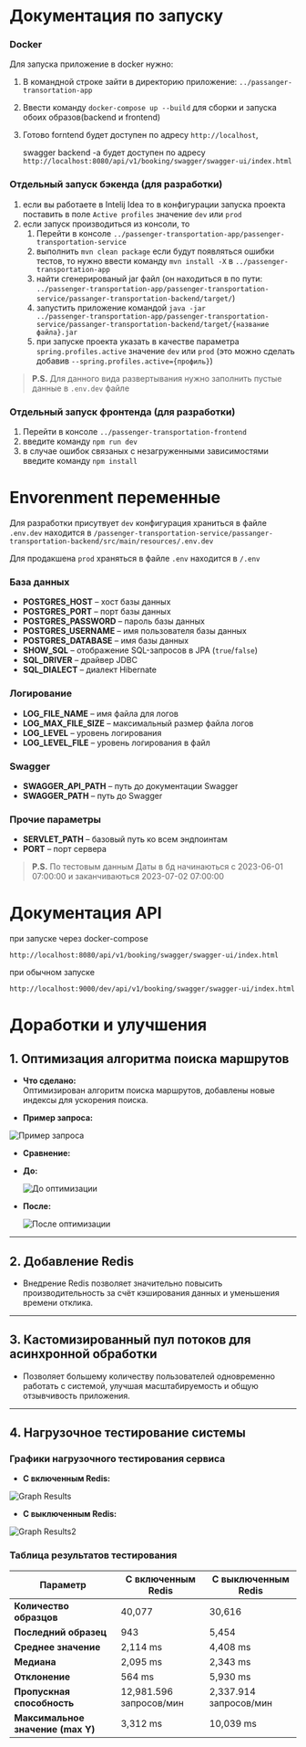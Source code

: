 # Документация по запуску
###  Docker
Для запуска приложение в docker нужно:
  1. В командной строке зайти в директорию приложение:
  <code>../passanger-transortation-app</code>
  
  2. Ввести команду <code>docker-compose up --build</code> для сборки и запуска обоих образов(backend и frontend)

  3. Готово forntend будет доступен по адресу <code>http://localhost</code>,
     <br>
     
     swagger backend -a будет доступен по адресу  <code>http://localhost:8080/api/v1/booking/swagger/swagger-ui/index.html</code>
### Отдельный запуск бэкенда (для разработки)
  1. если вы работаете в Intelij Idea то в конфигурации запуска проекта поставить в поле <code>Active profiles</code> значение <code>dev</code> или <code>prod</code> 
  2. если запуск производиться из консоли, то
      1. Перейти в консоле <code>../passenger-transportation-app/passenger-transportation-service</code>
      2. выполнить <code>mvn clean package</code> если будут появляться ошибки тестов, то нужно ввести команду <code>mvn install -X</code> в <code>../passenger-transportation-app</code>
      3. найти сгенерированый jar файл (он находиться в по пути: <code>../passenger-transportation-app/passenger-transportation-service/passanger-transportation-backend/target/</code>)
      4. запустить приложение командой  <code>java -jar ../passenger-transportation-app/passenger-transportation-service/passanger-transportation-backend/target/{название файла}.jar</code>
      5.  при запуске проекта указать в качестве параметра  <code>spring.profiles.active</code> значение <code>dev</code> или <code>prod</code> (это можно сделать добавив <code>--spring.profiles.active={профиль}</code>)
  
  > **P.S.** Для данного вида развертывания нужно заполнить пустые данные в <code>.env.dev</code> файле

### Отдельный запуск фронтенда (для разработки)
  1. Перейти в консоле  <code>../passenger-transportation-frontend </code>
  2. введите команду  <code>npm run dev </code>
  3. в случае ошибок связаных с незагруженными зависимостями введите команду  <code>npm install</code>

# Envorenment переменные
Для разработки присутвует <code>dev</code> конфигурация храниться в файле <code>.env.dev</code> находится в <code>/passenger-transportation-service/passanger-transportation-backend/src/main/resources/.env.dev</code>
<br>

Для продакшена <code>prod</code> храняться в файле <code>.env</code> находится в <code>/.env</code>

### База данных
- **POSTGRES_HOST** – хост базы данных
- **POSTGRES_PORT** – порт базы данных
- **POSTGRES_PASSWORD** – пароль базы данных
- **POSTGRES_USERNAME** – имя пользователя базы данных
- **POSTGRES_DATABASE** – имя базы данных
- **SHOW_SQL** – отображение SQL-запросов в JPA (`true`/`false`)
- **SQL_DRIVER** – драйвер JDBC
- **SQL_DIALECT** – диалект Hibernate

### Логирование
- **LOG_FILE_NAME** – имя файла для логов
- **LOG_MAX_FILE_SIZE** – максимальный размер файла логов
- **LOG_LEVEL** – уровень логирования
- **LOG_LEVEL_FILE** – уровень логирования в файл

### Swagger
- **SWAGGER_API_PATH** – путь до документации Swagger
- **SWAGGER_PATH** – путь до Swagger

### Прочие параметры
- **SERVLET_PATH** – базовый путь ко всем эндпоинтам
- **PORT** – порт сервера

    
> **P.S.** По тестовым данным
Даты в бд начинаються с 2023-06-01 07:00:00 и заканчиваються 2023-07-02 07:00:00

# Документация API 

 при запуске через docker-compose
 ```
 http://localhost:8080/api/v1/booking/swagger/swagger-ui/index.html
```
 при обычном запуске 
 ```
 http://localhost:9000/dev/api/v1/booking/swagger/swagger-ui/index.html
```
# Доработки и улучшения

## 1. Оптимизация алгоритма поиска маршрутов

- **Что сделано:**  
Оптимизирован алгоритм поиска маршрутов, добавлены новые индексы для ускорения поиска.

- **Пример запроса:**

![Пример запроса](https://github.com/user-attachments/assets/2a0b4e9a-d363-4480-871c-365bd98f62fb)

- **Сравнение:**

- **До:**

  ![До оптимизации](https://github.com/user-attachments/assets/060a10a5-5ee1-42e3-a270-b0b38b99b6ef)

- **После:**

  ![После оптимизации](https://github.com/user-attachments/assets/919f5eb2-0284-41e3-94ea-62edba3801e0)

---

## 2. Добавление Redis

- Внедрение Redis позволяет значительно повысить производительность за счёт кэширования данных и уменьшения времени отклика.

---

## 3. Кастомизированный пул потоков для асинхронной обработки

- Позволяет большему количеству пользователей одновременно работать с системой, улучшая масштабируемость и общую отзывчивость приложения.

---

## 4. Нагрузочное тестирование системы

### Графики нагрузочного тестирования сервиса

- **С включенным Redis:**

![Graph Results](https://github.com/user-attachments/assets/e31cf64f-f8fd-416c-84a6-c17ae1a439d4)

- **С выключенным Redis:**

![Graph Results2](https://github.com/user-attachments/assets/de59ddeb-925e-4ade-be2d-0c0c106226e5)

### Таблица результатов тестирования

| **Параметр**                         | **С включенным Redis**            | **С выключенным Redis**           |
|--------------------------------------|-----------------------------------|----------------------------------|
| **Количество образцов**              | 40,077                            | 30,616                           |
| **Последний образец**                | 943                               | 5,454                            |
| **Среднее значение**                 | 2,114 ms                          | 4,408 ms                         |
| **Медиана**                          | 2,095 ms                          | 2,343 ms                         |
| **Отклонение**                       | 564 ms                            | 5,930 ms                         |
| **Пропускная способность**           | 12,981.596 запросов/мин           | 2,337.914 запросов/мин           |
| **Максимальное значение (max Y)**    | 3,312 ms                          | 10,039 ms                        |

